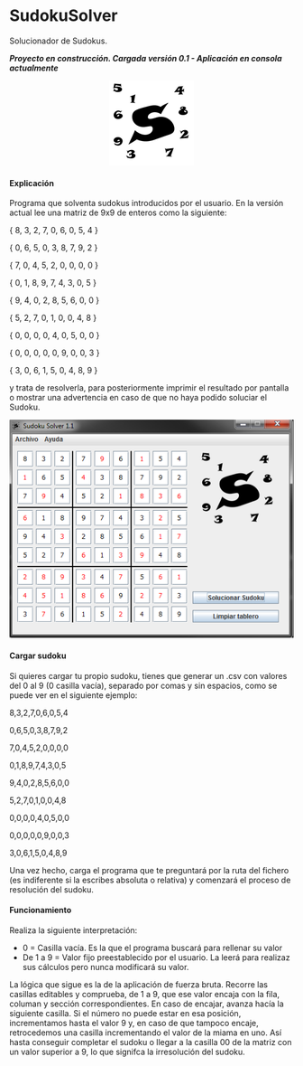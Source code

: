 # SudokuSolver
Solucionador de Sudokus.

__*Proyecto en construcción. Cargada versión 0.1 - Aplicación en consola actualmente*__

<p align="center">
  <img src="/resources/img/logo.png">
</p>

#### Explicación
Programa que solventa sudokus introducidos por el usuario.
En la versión actual lee una matriz de 9x9 de enteros como la siguiente:

{ 8, 3, 2, 7, 0, 6, 0, 5, 4 }

{ 0, 6, 5, 0, 3, 8, 7, 9, 2 }

{ 7, 0, 4, 5, 2, 0, 0, 0, 0 }

{ 0, 1, 8, 9, 7, 4, 3, 0, 5 }

{ 9, 4, 0, 2, 8, 5, 6, 0, 0 }

{ 5, 2, 7, 0, 1, 0, 0, 4, 8 }

{ 0, 0, 0, 0, 4, 0, 5, 0, 0 }

{ 0, 0, 0, 0, 0, 9, 0, 0, 3 }

{ 3, 0, 6, 1, 5, 0, 4, 8, 9 }

y trata de resolverla, para posteriormente imprimir el resultado por pantalla o mostrar una advertencia en caso de que no haya podido soluciar el Sudoku.

<p align="center">
  <img src="/resources/img/ejemplo1.png">
</p>

#### Cargar sudoku
Si quieres cargar tu propio sudoku, tienes que generar un .csv con valores del 0 al 9 (0 casilla vacía), separado por comas y sin espacios, como se puede ver en el siguiente ejemplo:

8,3,2,7,0,6,0,5,4

0,6,5,0,3,8,7,9,2

7,0,4,5,2,0,0,0,0

0,1,8,9,7,4,3,0,5

9,4,0,2,8,5,6,0,0

5,2,7,0,1,0,0,4,8

0,0,0,0,4,0,5,0,0

0,0,0,0,0,9,0,0,3

3,0,6,1,5,0,4,8,9

Una vez hecho, carga el programa que te preguntará por la ruta del fichero (es indiferente si la escribes absoluta o relativa) y comenzará el proceso de resolución del sudoku. 

#### Funcionamiento
Realiza la siguiente interpretación:
- 0 = Casilla vacía. Es la que el programa buscará para rellenar su valor
- De 1 a 9 = Valor fijo preestablecido por el usuario. La leerá para realizaz sus cálculos pero nunca modificará su valor.

La lógica que sigue es la de la aplicación de fuerza bruta. Recorre las casillas editables y comprueba, de 1 a 9, que ese valor encaja con la fila, columan y sección correspondientes. En caso de encajar, avanza hacía la siguiente casilla.
Si el número no puede estar en esa posición, incrementamos hasta el valor 9 y, en caso de que tampoco encaje, retrocedemos una casilla incrementando el valor de la miama en uno. Así hasta conseguir completar el sudoku o llegar a la casilla 00 de la matriz con un valor superior a 9, lo que signifca la irresolución del sudoku.
